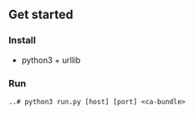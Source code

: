 
## Get started

### Install

* python3 + urllib

### Run
```
..# python3 run.py [host] [port] <ca-bundle>
```
